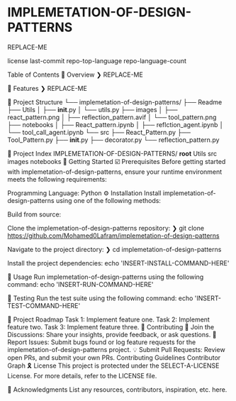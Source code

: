 # IMPLEMETATION-OF-DESIGN-PATTERNS
  REPLACE-ME

license last-commit repo-top-language repo-language-count




Table of Contents
📍 Overview
❯ REPLACE-ME

👾 Features
❯ REPLACE-ME

📁 Project Structure
└── implemetation-of-design-patterns/
    ├── Readme
    ├── Utils
    │   ├── __init__.py
    │   └── utils.py
    ├── images
    │   ├── react_pattern.png
    │   ├── reflection_pattern.avif
    │   └── tool_pattern.png
    ├── notebooks
    │   ├── React_pattern.ipynb
    │   ├── reflction_agent.ipynb
    │   └── tool_call_agent.ipynb
    └── src
        ├── React_Pattern.py
        ├── Tool_Pattern.py
        ├── __init__.py
        ├── decorator.py
        └── reflection_pattern.py

📂 Project Index
IMPLEMETATION-OF-DESIGN-PATTERNS/
__root__
Utils
src
images
notebooks
🚀 Getting Started
☑️ Prerequisites
Before getting started with implemetation-of-design-patterns, ensure your runtime environment meets the following requirements:

Programming Language: Python
⚙️ Installation
Install implemetation-of-design-patterns using one of the following methods:

Build from source:

Clone the implemetation-of-design-patterns repository:
❯ git clone https://github.com/Mohamed0Lafram/implemetation-of-design-patterns

Navigate to the project directory:
❯ cd implemetation-of-design-patterns

Install the project dependencies:
echo 'INSERT-INSTALL-COMMAND-HERE'

🤖 Usage
Run implemetation-of-design-patterns using the following command: echo 'INSERT-RUN-COMMAND-HERE'

🧪 Testing
Run the test suite using the following command: echo 'INSERT-TEST-COMMAND-HERE'

📌 Project Roadmap
 Task 1: Implement feature one.
 Task 2: Implement feature two.
 Task 3: Implement feature three.
🔰 Contributing
💬 Join the Discussions: Share your insights, provide feedback, or ask questions.
🐛 Report Issues: Submit bugs found or log feature requests for the implemetation-of-design-patterns project.
💡 Submit Pull Requests: Review open PRs, and submit your own PRs.
Contributing Guidelines
Contributor Graph
🎗 License
This project is protected under the SELECT-A-LICENSE License. For more details, refer to the LICENSE file.

🙌 Acknowledgments
List any resources, contributors, inspiration, etc. here.

